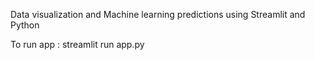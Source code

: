 Data visualization and Machine learning predictions using Streamlit and Python

To run app :
streamlit run app.py